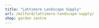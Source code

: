 ```yaml
---
title: "Lattimore Landscape Supply"
url: /milford/lattimore-landscape-supply/
shop: garden centre
---
```

